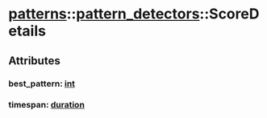 # [patterns](/libs/patterns/)::[pattern_detectors](/libs/patterns/pattern_detectors/)::ScoreDetails

## Attributes

### best_pattern:&nbsp;[int](/libs/std/core/type.int.md)

### timespan:&nbsp;[duration](/libs/std/core/type.duration.md)
